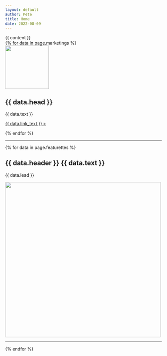 ```yaml
---
layout: default
author: Pete
title: Home
date: 2022-08-09
---
```

  <div class="container">
  {{ content }}
  </div>
  <div class="container marketing">
    <!-- Three columns of text below the carousel -->
    <div class="row">
      {% for data in page.marketings %}
        <div class="col-lg-4">
          <img src="{{ data.image }}" class="bd-placeholder-img rounded-circle" width="140" height="140" />
          <h2 class="fw-normal">{{ data.head }}</h2>
          <p>{{ data.text }}</p>
          <p><a class="btn btn-secondary" href="{{ data.link }}"">{{ data.link_text }} &raquo;</a></p>
        </div><!-- /.col-lg-4 -->
      {% endfor %}
    </div><!-- /.row -->
    <!-- START THE FEATURETTES -->
    <hr class="featurette-divider">
    <div class="row featurette">
      {% for data in page.featurettes %}
      <div class="col-md-7">
        <h2 class="featurette-heading fw-normal lh-1">
          {{ data.header }}
          <span class="text-muted">{{ data.text }}</span>
        </h2>
        <p class="lead">{{ data.lead }}</p>
      </div>
      <div class="col-md-5">
        <img class="bd-placeholder-img bd-placeholder-img-lg featurette-image img-fluid mx-auto" width="500" height="500" src="{{ data.image }}"/>
      </div>
      <hr class="featurette-divider">
      {% endfor %}
    </div>
